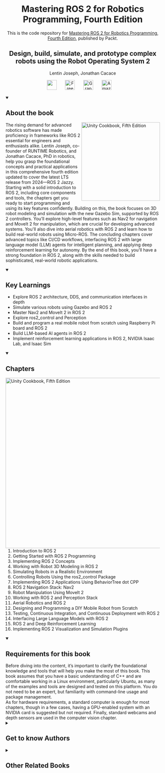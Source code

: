 <h1 align="center">
Mastering ROS 2 for Robotics Programming, Fourth Edition</h1>
<p align="center">This is the code repository for <a href ="https://www.packtpub.com/en-us/product/mastering-ros-2-for-robotics-programming-9781836209003"> Mastering ROS 2 for Robotics Programming, Fourth Edition</a>, published by Packt.
</p>

<h2 align="center">
Design, build, simulate, and prototype complex robots using the Robot Operating System 2
</h2>
<p align="center">
Lentin Joseph, Jonathan Cacace</p>

<p align="center">
   <a href="https://packt.link/embeddedsystems" alt="Discord" title="Learn more on the Discord server"><img width="32px" src="https://cliply.co/wp-content/uploads/2021/08/372108630_DISCORD_LOGO_400.gif"/></a>
  &#8287;&#8287;&#8287;&#8287;&#8287;
  <a href="https://packt.link/free-ebook/9781836209010"><img width="32px" alt="Free PDF" title="Free PDF" src="https://cdn-icons-png.flaticon.com/512/4726/4726010.png"/></a>
 &#8287;&#8287;&#8287;&#8287;&#8287;
  <a href="https://packt.link/gbp/9781836209010"><img width="32px" alt="Graphic Bundle" title="Graphic Bundle" src="https://cdn-icons-png.flaticon.com/512/2659/2659360.png"/></a>
  &#8287;&#8287;&#8287;&#8287;&#8287;
   <a href="https://www.amazon.com/Mastering-ROS-Robotics-Programming-prototype/dp/1836209010/ref=sr_1_1?crid=2XK6FCQ0MYDI7&dib=eyJ2IjoiMSJ9.5du4PA3jMh2G5KtcIIZI4Xi8E0bjBMWyCUYQ_GmG0JknG5CuB5OALe2TrU8hogYQdz1WILvflrRHJ0k_vRu9tN7s-Mx8cltNeSFdHXcI0cHqelgVYz-BtiYkmobyMqTObWWJC1rHaBPGpJLJVu4DYg.u38ph4J1QMB0De_pXUgwtT2TwBAzybO8sKTyx_rH4Tw&dib_tag=se&keywords=Mastering+ROS+2+for+Robotics+Programming&qid=1751358891&sprefix=mastering+ros+2+for+robotics+programming%2Caps%2C1514&sr=8-1"><img width="32px" alt="Amazon" title="Get your copy" src="https://cdn-icons-png.flaticon.com/512/15466/15466027.png"/></a>
  &#8287;&#8287;&#8287;&#8287;&#8287;
</p>
<details open> 
  <summary><h2>About the book</summary>
<a href="https://www.packtpub.com/en-us/product/mastering-ros-2-for-robotics-programming-9781836209003">
<img src="https://content.packt.com/B31503/cover_image_small.jpg" alt="Unity Cookbook, Fifth Edition" height="256px" align="right">
</a>

The rising demand for advanced robotics software has made proficiency in frameworks like ROS 2 essential for engineers and enthusiasts alike.
Lentin Joseph, co-founder of RUNTIME Robotics, and Jonathan Cacace, PhD in robotics, help you grasp the foundational concepts and practical applications in this comprehensive fourth edition updated to cover the latest LTS release from 2024—ROS 2 Jazzy. Starting with a solid introduction to ROS 2, including core components and tools, the chapters get you ready to start programming and using its key features confidently. Building on this, the book focuses on 3D robot modeling and simulation with the new Gazebo Sim, supported by ROS 2 controllers. You’ll explore high-level features such as Nav2 for navigation and MoveIt 2 for manipulation, which are crucial for developing advanced systems. You'll also dive into aerial robotics with ROS 2 and learn how to build real-world robots using Micro-ROS. The concluding chapters cover advanced topics like CI/CD workflows, interfacing ROS 2 with large language model (LLM) agents for intelligent planning, and applying deep reinforcement learning for autonomy.
By the end of this book, you'll have a strong foundation in ROS 2, along with the skills needed to build sophisticated, real-world robotic applications.</details>
<details open> 
  <summary><h2>Key Learnings</summary>
<ul>

<li>Explore ROS 2 architecture, DDS, and communication interfaces in depth</li>

<li>Simulate various robots using Gazebo and ROS 2</li>

<li>Master Nav2 and MoveIt 2 in ROS 2</li>

<li>Explore ros2_control and Perception</li>

<li>Build and program a real mobile robot from scratch using Raspberry Pi board and ROS 2</li>

<li>Build LLM-based AI agents in ROS 2</li>

<li>Implement reinforcement learning applications in ROS 2, NVIDIA Isaac Lab, and Isaac Sim</li>

</ul>

  </details>

<details open> 
  <summary><h2>Chapters</summary>
     <img src="https://cliply.co/wp-content/uploads/2020/02/372002150_DOCUMENTS_400px.gif" alt="Unity Cookbook, Fifth Edition" height="556px" align="right">
<ol>

  <li>Introduction to ROS 2</li>

  <li>Getting Started with ROS 2 Programming</li>

  <li>Implementing ROS 2 Concepts</li>

  <li>Working with Robot 3D Modeling in ROS 2</li>

  <li>Simulating Robots in a Realistic Environment</li>

  <li>Controlling Robots Using the ros2_control Package</li>

  <li>Implementing ROS 2 Applications Using BehaviorTree dot CPP</li>

  <li>ROS 2 Navigation Stack: Nav2</li>

  <li>Robot Manipulation Using MoveIt 2</li>

  <li>Working with ROS 2 and Perception Stack</li>

  <li>Aerial Robotics and ROS 2</li>

  <li>Designing and Programming a DIY Mobile Robot from Scratch</li>

  <li>Testing, Continuous Integration, and Continuous Deployment with ROS 2</li>

  <li>Interfacing Large Language Models with ROS 2</li>

  <li>ROS 2 and Deep Reinforcement Learning</li>

  <li>Implementing ROS 2 Visualization and Simulation Plugins</li>

</ol>

</details>


<details open> 
  <summary><h2>Requirements for this book</summary>
Before diving into the content, it’s important to clarify the foundational knowledge and tools that will help you make the most of this book. This book assumes that you have a basic understanding of C++ and are comfortable working in a Linux environment, particularly Ubuntu, as many of the examples and tools are designed and tested on this platform. You do not need to be an expert, but familiarity with command-line usage and package management.
<Br>
As for hardware requirements, a standard computer is enough for most chapters, though in a few cases, having a GPU-enabled system with an NVIDIA card is suggested but not required. Finally, standard webcams and depth sensors are used in the computer vision chapter.
  </details>
    


<details> 
  <summary><h2>Get to know Authors</h2></summary>

[_Lentin Joseph_](https://www.linkedin.com/in/lentinjoseph/) is an accomplished Indian roboticist, author, entrepreneur, and educator with over a decade of expertise in robotics software development, machine vision, and artificial intelligence. He is the founder and CTO of RUNTIME Robotics Pvt Ltd, an Indian company focused on R&D in robotics software development and artificial intelligence. He also runs robocademy, an online platform for robotics education. With strong proficiency in ROS, OpenCV, and PCL, Lentin has authored 10 widely acclaimed books on robotics, including Learning Robotics Using Python and Mastering ROS for Robotics Programming. He holds a bachelor's degree in Electronics and Communication Engineering from FISAT and a master's in Robotics and Automation from Amrita University. During his studies, he developed a gesture- and speech-interactive social robot that gained media attention. Lentin has also conducted research at Carnegie Mellon University's Robotics Institute, delivered a TEDx talk, and actively contributes to robotics education through workshops, blogs, and training programs.

[_Jonathan Cacace_](https://www.linkedin.com/in/jocacace/) was born in Naples, Italy, on 13 December 1987. He earned a Bachelor's and Masters of Science in Computer Science from the University of Naples Federico II. He then joined the university's PhD program, earning the title of Philosophiae Doctor in Automation and Computer Engineering in 2016. During his research career, he had the opportunity to participate in and lead various applied research projects focused on robotics, funded by the European Union. This allowed him to explore several areas of robotics, ranging from robot manipulation to navigation.
After completing his PhD, he continued his scientific research and work in applied robotics, contributing to more than 50 scientific publications in leading robotics conferences and scientific journals. He also worked as a private consultant for several startups across Europe. From 2019 to 2023. He worked as an assistant professor at the University of Naples, where he taught two courses: Laboratory of Robotics and Mobile Robotics. During this time, he mentored many undergraduate students in the field of Robotics and Computer Engineering. He was also invited to speak at an international robotics workshop held at one of Europe's most prestigious research centers and universities.
Currently, Jonathan works as a senior researcher in the field of Cognitive Robotics and Human-Robot Interaction at Eurecat - Centre Tecnològic de Catalunya in Barcelona.



</details>
<details> 
  <summary><h2>Other Related Books</h2></summary>
<ul>

  <li><a href="https://www.packtpub.com/en-us/product/artificial-intelligence-for-robotics-9781805124399">Artificial Intelligence for Robotics, Second Edition</a></li>

  <li><a href="https://www.packtpub.com/en-us/product/learn-robotics-programming-second-edition-9781839218804">Learn Robotics Programming, Second Edition</a></li>
 
</ul>

</details>
